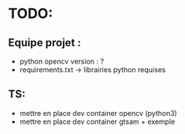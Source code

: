 # TODO:
## Equipe projet :
- python opencv version : ?
- requirements.txt -> librairies python requises

## TS:
- mettre en place dev container opencv (python3)
- mettre en place dev container gtsam + exemple

